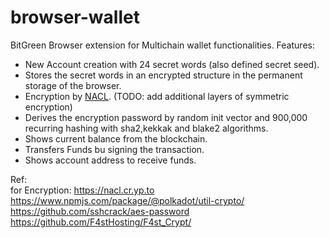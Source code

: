 # browser-wallet
BitGreen Browser extension for Multichain wallet functionalities.
Features:
- New Account creation with 24 secret words (also defined secret seed).  
- Stores the secret words in an encrypted structure in the permanent storage of the browser.  
- Encryption by [NACL](https://nacl.cr.yp.to).  (TODO: add additional layers of symmetric encryption)
- Derives the encryption password by random init vector and 900,000 recurring hashing with sha2,kekkak and blake2 algorithms.  
- Shows current balance from the blockchain.  
- Transfers Funds bu signing the transaction.
- Shows account address to receive funds.

Ref:  
for Encryption:
https://nacl.cr.yp.to  
https://www.npmjs.com/package/@polkadot/util-crypto/  
https://github.com/sshcrack/aes-password  
https://github.com/F4stHosting/F4st_Crypt/  

